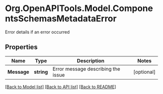 # Org.OpenAPITools.Model.ComponentsSchemasMetadataError
Error details if an error occurred

## Properties

Name | Type | Description | Notes
------------ | ------------- | ------------- | -------------
**Message** | **string** | Error message describing the issue | [optional] 

[[Back to Model list]](../../README.md#documentation-for-models) [[Back to API list]](../../README.md#documentation-for-api-endpoints) [[Back to README]](../../README.md)


